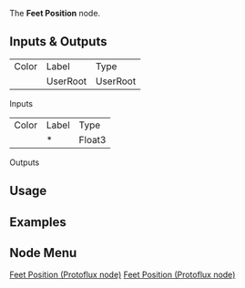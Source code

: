 <languages></languages> <translate> The **Feet Position** node.

## Inputs & Outputs

|       |          |          |
|-------|----------|----------|
| Color | Label    | Type     |
|       | UserRoot | UserRoot |

Inputs

|       |       |        |
|-------|-------|--------|
| Color | Label | Type   |
|       | \*    | Float3 |

Outputs

## Usage

## Examples

## Node Menu

</translate>

[Feet Position (Protoflux
node)](Category:Protoflux{{#translation:}} "wikilink") [Feet Position
(Protoflux
node)](Category:Protoflux:Users:User_Root{{#translation:}} "wikilink")